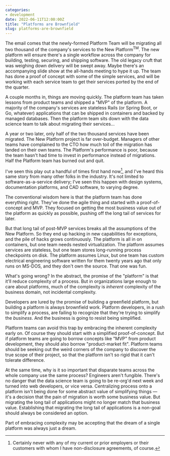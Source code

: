```yaml
---
categories:
- development
date: 2022-06-11T12:00:00Z
title: "Platforms are Brownfield"
slug: platforms-are-brownfield
---
```


The email comes that the newly-formed Platform Team will be migrating
all two thousand of the company's services to the New
Platform<sup>TM</sup>. The new platform will ensure there's a single
workflow across the company for building, testing, securing, and
shipping software. The old legacy cruft that was weighing down
delivery will be swept away. Maybe there's an accompanying slide show
at the all-hands meeting to hype it up. The team has done a proof of
concept with some of the simple services, and will be working with
each service team to get their services ported by the end of the
quarter.

A couple months in, things are moving quickly. The platform team has
taken lessons from product teams and shipped a "MVP" of the
platform. A majority of the company's services are stateless Rails (or
Spring Boot, or Go, whatever) applications that can be shipped in
containers and backed by managed databases. Then the platform team
sits down with the data science team to talk about migrating their
services...

A year or two later, only half of the two thousand services have been
migrated. The New Platform project is far over-budget. Managers of
other teams have complained to the CTO how much toil of the migration
has landed on their own teams. The Platform's performance is poor,
because the team hasn't had time to invest in performance instead of
migrations. Half the Platform team has burned out and quit.

I've seen this play out a handful of times first hand now[^1], and I've
heard this same story from many other folks in the industry. It's not
limited to software-as-a-service delivery; I've seen this happen with
design systems, documentation platforms, and CAD software, to varying
degree.

The conventional wisdom here is that the platform team has done
everything right. They've done the agile thing and started with a
proof-of-concept and MVP. They focused on getting the most business
value out of the platform as quickly as possible, pushing off the long
tail of services for later.

But that long tail of post-MVP services breaks all the assumptions of
the New Platform. So they end up hacking in new capabilities for
exceptions, and the pile of hacks grows continuously. The platform is
all in on containers, but one team needs nested virtualization. The
platform assumes services are stateless, but one team stores
long-running process checkpoints on disk. The platform assumes Linux,
but one team has custom electrical engineering software written for
them twenty years ago that only runs on MS-DOS, and they don't own the
source. That one was fun.

What's going wrong? In the abstract, the promise of the "platform" is
that it'll reduce complexity of a process. But in organizations large
enough to care about platforms, much of the complexity is _inherent_
complexity of the business domain, not incidental complexity.

Developers are lured by the promise of building a greenfield platform,
but building a platform is always brownfield work. Platform
developers, in a rush to simplify a process, are failing to recognize
that they're trying to simplify the _business_. And the business is
going to resist being simplified.

Platform teams can avoid this trap by embracing the inherent
complexity early on. Of course they should start with a simplified
proof-of-concept. But if platform teams are going to borrow concepts
like "MVP" from product development, they should also borrow
"product-market fit". Platform teams should be seeking out the weird
corners of the company to discover the true scope of their project, so
that the platform isn't so rigid that it can't tolerate difference.

At the same time, why is it so important that disparate teams across
the whole company use the same process?  Engineers aren't
fungible. There's no danger that the data science team is going to be
re-org'd next week and turned into web developers, or vice
versa. Centralizing process onto a platform isn't being done for some
abstract value of simplifying things &mdash; it's a decision that the
pain of migration is worth some business value. But migrating the long
tail of applications might no longer match that business
value. Establishing that migrating the long tail of applications is a
non-goal should always be considered an option.

Part of embracing complexity may be accepting that the dream of a
single platform was always just a dream.


[^1]: Certainly never with any of my current or prior employers or
    their customers with whom I have non-disclosure agreements, of
    course.
